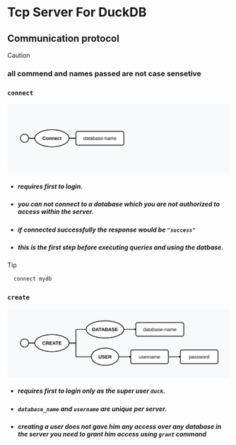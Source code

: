 # Tcp Server For DuckDB

## Communication protocol
> [!Caution]
>  ### **all commend and names passed are not case sensetive**

### `connect`
<img src="image/connect.svg">

- ##### requires first to login.
- ##### you can not connect to a database which you are not authorized to access within the server.
- ##### if connected successfully the response would be `"success"`
- ##### this is the first step before executing queries and using the datbase.
> [!TIP]
> ```bash
>   connect mydb
> ```

### `create`
<img src="image/create.svg">

- ##### requires first to login only as the super user `duck`.
- ##### `database_name` and `username` are unique per server.
- ##### creating a user does not gave him any access over any database in the server you need to grant him access using `grant` command